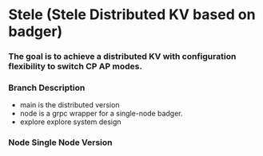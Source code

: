 # Stele (Stele Distributed KV based on badger)
### The goal is to achieve a distributed KV with configuration flexibility to switch CP AP modes.

### Branch Description
- main is the distributed version
- node is a grpc wrapper for a single-node badger.
- explore explore system design

### Node Single Node Version
